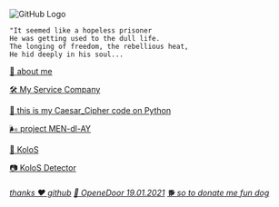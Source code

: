    ![GitHub Logo](https://a1ex-13.github.io/m45.jpg.svg)
   
```
"It seemed like a hopeless prisoner
He was getting used to the dull life. 
The longing of freedom, the rebellious heat, 
He hid deeply in his soul...
```

[🧔 about me](https://a1ex-13.github.io/me/1)

[ 🛠️ My Service Company](https://a1ex-13.github.io/service/main)

[🐍 this is my Caesar_Cipher code on Python](https://a1ex-13.github.io/Caesar_Cipher/Caesar_Cipher)

[🌬️ project MEN-dl-AY](https://a1ex-13.github.io/MEN-dl-AY/MEN-dl-AY)

[🌾  KoloS](https://a1ex-13.github.io/kolos/KoloS)

[📷  KoloS Detector](https://a1ex-13.github.io/kolosd/KoloSD)



###### [thanks ❤️ github](https://github.com/) [🎈 OpeneDoor 19.01.2021](https://img1.goodfon.ru/original/1956x1294/e/df/kreativ-gorod-smog-chelovek.jpg)  [🐕 so to donate me fun dog](https://a1ex-13.github.io/me/DOGE.jpg)

     
